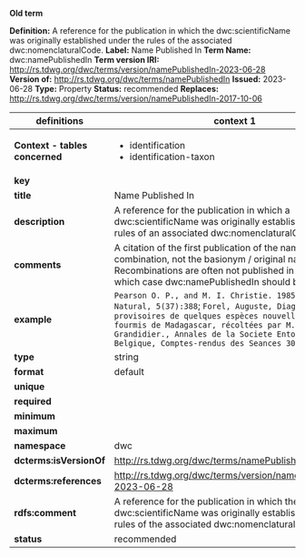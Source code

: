 **Old term**

**Definition:** A reference for the publication in which the dwc:scientificName was originally established under the rules of the associated dwc:nomenclaturalCode.
**Label:** Name Published In
**Term Name:** dwc:namePublishedIn
**Term version IRI:** http://rs.tdwg.org/dwc/terms/version/namePublishedIn-2023-06-28
**Version of:** http://rs.tdwg.org/dwc/terms/namePublishedIn
**Issued:** 2023-06-28
**Type:** Property
**Status:** recommended
**Replaces:** http://rs.tdwg.org/dwc/terms/version/namePublishedIn-2017-10-06


| definitions | context 1 |
|-|-|
| **Context - tables concerned** | <ul><li>identification</li><li>identification-taxon</li></ul> |
| **key** |  |
| **title** | Name Published In |
| **description** | A reference for the publication in which a dwc:scientificName was originally established under the rules of an associated dwc:nomenclaturalCode. |
| **comments** | A citation of the first publication of the name in its given combination, not the basionym / original name. Recombinations are often not published in zoology, in which case dwc:namePublishedIn should be empty. |
| **example** | `Pearson O. P., and M. I. Christie. 1985. Historia Natural, 5(37):388`; `Forel, Auguste, Diagnosies provisoires de quelques espèces nouvelles de fourmis de Madagascar, récoltées par M. Grandidier., Annales de la Societe Entomologique de Belgique, Comptes-rendus des Seances 30, 1886` |
| **type** | string |
| **format** | default |
| **unique** |  |
| **required** |  |
| **minimum** |  |
| **maximum** |  |
| **namespace** | dwc |
| **dcterms:isVersionOf** | http://rs.tdwg.org/dwc/terms/namePublishedIn |
| **dcterms:references** | http://rs.tdwg.org/dwc/terms/version/namePublishedIn-2023-06-28 |
| **rdfs:comment** | A reference for the publication in which the dwc:scientificName was originally established under the rules of the associated dwc:nomenclaturalCode. |
| **status** | recommended |
